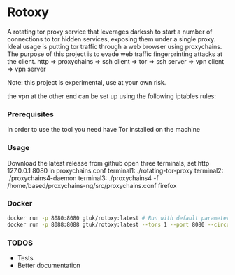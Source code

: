 # Rotoxy

A rotating tor proxy service that leverages darkssh to start a number of connections to tor hidden services, exposing them under a single proxy. Ideal usage is putting tor traffic through a web browser using proxychains.
The purpose of this project is to evade web traffic fingerprinting attacks at the client.
http => proxychains => ssh client => tor => ssh server => vpn client => vpn server

Note: this project is experimental, use at your own risk.

the vpn at the other end can be set up using the following iptables rules: 



### Prerequisites
In order to use the tool you need have Tor installed on the machine

### Usage
Download the latest release from github
open three terminals, set http	127.0.0.1 8080 in proxychains.conf
terminal1: ./rotating-tor-proxy
terminal2: ./proxychains4-daemon
terminal3: ./proxychains4 -f /home/based/proxychains-ng/src/proxychains.conf firefox

### Docker
```bash
docker run -p 8080:8080 gtuk/rotoxy:latest # Run with default parameters
docker run -p 8088:8088 gtuk/rotoxy:latest --tors 1 --port 8080 --circuitInterval 30 # Run with custom parameters
```

### TODOS
* Tests
* Better documentation
